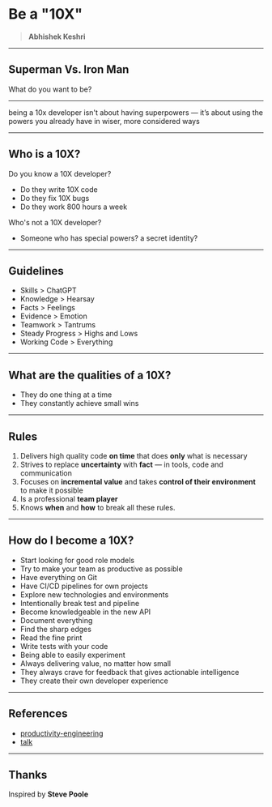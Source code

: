 # Be a "10X"

> **Abhishek Keshri**

---

## Superman Vs. Iron Man

What do you want to be?

---

being a 10x developer isn't about having superpowers — it’s about using the powers you already have in wiser, more considered ways

---

## Who is a 10X?

Do you know a 10X developer?
- Do they write 10X code
- Do they fix 10X bugs
- Do they work 800 hours a week

Who's not a 10X developer?

- Someone who has special powers? a secret identity?

---

## Guidelines

- Skills > ChatGPT
- Knowledge > Hearsay
- Facts > Feelings
- Evidence > Emotion
- Teamwork > Tantrums
- Steady Progress > Highs and Lows
- Working Code > Everything

---

## What are the qualities of a 10X?

- They do one thing at a time
- They constantly achieve small wins

---

## Rules

1. Delivers high quality code **on time** that does **only** what is necessary
2. Strives to replace **uncertainty** with **fact** — in tools, code and communication
3. Focuses on **incremental value** and takes **control of their environment** to make it possible
4. Is a professional **team player**
5. Knows **when** and **how** to break all these rules.

---

## How do I become a 10X?

- Start looking for good role models
- Try to make your team as productive as possible
- Have everything on Git
- Have CI/CD pipelines for own projects
- Explore new technologies and environments
- Intentionally break test and pipeline
- Become knowledgeable in the new API
- Document everything
- Find the sharp edges
- Read the fine print
- Write tests with your code
- Being able to easily experiment
- Always delivering value, no matter how small
- They always crave for feedback that gives actionable intelligence
- They create their own developer experience

---

## References

- [productivity-engineering](https://gradle.com/developer-productivity-engineering/)
- [talk](https://saltmarch.com/watch/superman-or-ironman-can-everyone-be-a-10x-developer)

---

## Thanks

Inspired by **Steve Poole**

